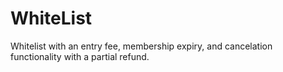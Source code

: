 # WhiteList
Whitelist with an entry fee, membership expiry, and cancelation functionality with a partial refund.
